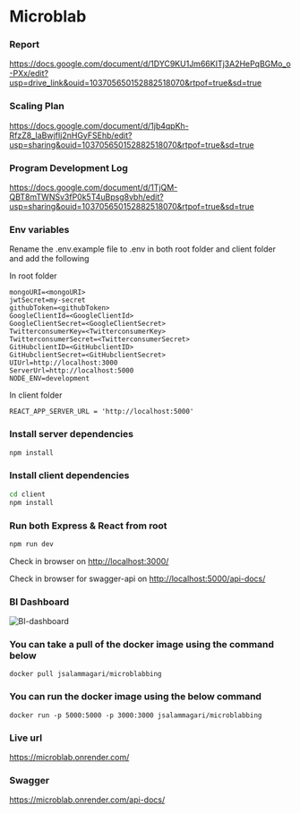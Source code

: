 # Microblab

### Report

https://docs.google.com/document/d/1DYC9KU1Jm66KITj3A2HePqBGMo_o-PXx/edit?usp=drive_link&ouid=103705650152882518070&rtpof=true&sd=true

### Scaling Plan

https://docs.google.com/document/d/1jb4qpKh-RfzZ8_IaBwjfIj2nHGyFSEhb/edit?usp=sharing&ouid=103705650152882518070&rtpof=true&sd=true

### Program Development Log

https://docs.google.com/document/d/1TjQM-QBT8mTWNSv3fP0k5T4uBpsg8vbh/edit?usp=sharing&ouid=103705650152882518070&rtpof=true&sd=true


### Env variables

Rename the .env.example file to .env in both root folder and client folder and add the following

In root folder
```
mongoURI=<mongoURI>
jwtSecret=my-secret
githubToken=<githubToken>
GoogleClientId=<GoogleClientId>
GoogleClientSecret=<GoogleClientSecret>
TwitterconsumerKey=<TwitterconsumerKey>
TwitterconsumerSecret=<TwitterconsumerSecret>
GitHubclientID=<GitHubclientID>
GitHubclientSecret=<GitHubclientSecret>
UIUrl=http://localhost:3000
ServerUrl=http://localhost:5000
NODE_ENV=development
```

In client folder
```
REACT_APP_SERVER_URL = 'http://localhost:5000'
```

### Install server dependencies

```bash
npm install
```

### Install client dependencies

```bash
cd client
npm install
```

### Run both Express & React from root

```bash
npm run dev
```

Check in browser on [http://localhost:3000/](http://localhost:3000/)

Check in browser for swagger-api on [http://localhost:5000/api-docs/](http://localhost:5000/api-docs/)

### BI Dashboard

![BI-dashboard](https://github.com/krushikagujarati/Twitter/assets/48424819/79d277d6-9825-4a85-8fe7-7d4733579101)

### You can take a pull of the docker image using the command below

```
docker pull jsalammagari/microblabbing
```

### You can run the docker image using the below command

```
docker run -p 5000:5000 -p 3000:3000 jsalammagari/microblabbing
```

### Live url

https://microblab.onrender.com/

### Swagger

https://microblab.onrender.com/api-docs/
